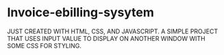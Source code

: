 # Invoice-ebilling-sysytem


JUST CREATED WITH HTML, CSS, AND JAVASCRIPT. A SIMPLE PROJECT THAT USES INPUT VALUE TO DISPLAY ON ANOTHER WINDOW WITH SOME CSS FOR STYLING.
